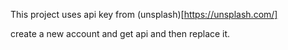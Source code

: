 This project uses api key from (unsplash)[https://unsplash.com/]

create a new account and get api and then replace it.
